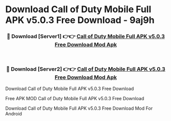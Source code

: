 # Download Call of Duty Mobile Full APK v5.0.3 Free Download - 9aj9h



<div align="center">
<h3>🔴 Download [Server1] 👉👉 <a href="https://momento.my/?title=Call_of_Duty_Mobile_Full_APK_v5.0.3_Free_Download">Call of Duty Mobile Full APK v5.0.3 Free Download Mod Apk</a></h3><br>

<h3>🔴 Download [Server2] 👉👉 <a href="https://momento.my/?title=Call_of_Duty_Mobile_Full_APK_v5.0.3_Free_Download">Call of Duty Mobile Full APK v5.0.3 Free Download Mod Apk</a></h3>
</div>



Download Call of Duty Mobile Full APK v5.0.3 Free Download 

Free APK MOD Call of Duty Mobile Full APK v5.0.3 Free Download 

Download Call of Duty Mobile Full APK v5.0.3 Free Download Mod For Android
